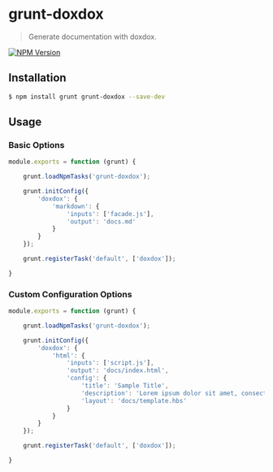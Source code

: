# grunt-doxdox

> Generate documentation with doxdox.

[![NPM Version](http://img.shields.io/npm/v/grunt-doxdox.svg)](https://www.npmjs.org/package/grunt-doxdox)

## Installation

```bash
$ npm install grunt grunt-doxdox --save-dev
```

## Usage

### Basic Options

```javascript
module.exports = function (grunt) {

    grunt.loadNpmTasks('grunt-doxdox');

    grunt.initConfig({
        'doxdox': {
            'markdown': {
                'inputs': ['facade.js'],
                'output': 'docs.md'
            }
        }
    });

    grunt.registerTask('default', ['doxdox']);

}
```

### Custom Configuration Options

```javascript
module.exports = function (grunt) {

    grunt.loadNpmTasks('grunt-doxdox');

    grunt.initConfig({
        'doxdox': {
            'html': {
                'inputs': ['script.js'],
                'output': 'docs/index.html',
                'config': {
                    'title': 'Sample Title',
                    'description': 'Lorem ipsum dolor sit amet, consectetur adipisicing elit',
                    'layout': 'docs/template.hbs'
                }
            }
        }
    });

    grunt.registerTask('default', ['doxdox']);

}
```
